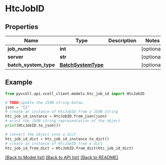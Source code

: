 # HtcJobID

## Properties

| Name                  | Type                                      | Description | Notes      |
| --------------------- | ----------------------------------------- | ----------- | ---------- |
| **job_number**        | **int**                                   |             | [optional] |
| **server**            | **str**                                   |             | [optional] |
| **batch_system_type** | [**BatchSystemType**](BatchSystemType.md) |             | [optional] |

## Example

```python
from pyvcell.api.vcell_client.models.htc_job_id import HtcJobID

# TODO update the JSON string below
json = "{}"
# create an instance of HtcJobID from a JSON string
htc_job_id_instance = HtcJobID.from_json(json)
# print the JSON string representation of the object
print(HtcJobID.to_json())

# convert the object into a dict
htc_job_id_dict = htc_job_id_instance.to_dict()
# create an instance of HtcJobID from a dict
htc_job_id_from_dict = HtcJobID.from_dict(htc_job_id_dict)
```

[[Back to Model list]](../README.md#documentation-for-models) [[Back to API list]](../README.md#documentation-for-api-endpoints) [[Back to README]](../README.md)

